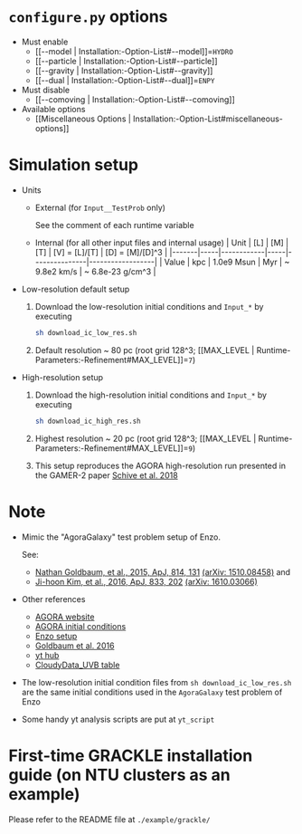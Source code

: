 # `configure.py` options
- Must enable
  - [[--model | Installation:-Option-List#--model]]=`HYDRO`
  - [[--particle | Installation:-Option-List#--particle]]
  - [[--gravity | Installation:-Option-List#--gravity]]
  - [[--dual | Installation:-Option-List#--dual]]=`ENPY`
- Must disable
  - [[--comoving | Installation:-Option-List#--comoving]]
- Available options
  - [[Miscellaneous Options | Installation:-Option-List#miscellaneous-options]]


# Simulation setup
- Units

  - External (for `Input__TestProb` only)

    See the comment of each runtime variable

  - Internal (for all other input files and internal usage)
    | Unit  | [L] | [M]        | [T] | [V] = [L]/[T] | [D] = [M]/[D]^3  |
    |-------|-----|------------|-----|---------------|------------------|
    | Value | kpc | 1.0e9 Msun | Myr | ~ 9.8e2 km/s  | ~ 6.8e-23 g/cm^3 |

- Low-resolution default setup

  1. Download the low-resolution initial conditions and `Input_*` by executing
     ```bash
     sh download_ic_low_res.sh
     ```

  2. Default resolution ~ 80 pc (root grid 128^3; [[MAX_LEVEL | Runtime-Parameters:-Refinement#MAX_LEVEL]]=`7`)

- High-resolution setup

  1. Download the high-resolution initial conditions and `Input_*` by executing
     ```bash
     sh download_ic_high_res.sh
     ```

  2. Highest resolution ~ 20 pc (root grid 128^3; [[MAX_LEVEL | Runtime-Parameters:-Refinement#MAX_LEVEL]]=`9`)

  3. This setup reproduces the AGORA high-resolution run presented in the GAMER-2 paper [Schive et al. 2018](https://academic.oup.com/mnras/article/481/4/4815/5106358)


# Note
- Mimic the "AgoraGalaxy" test problem setup of Enzo.

  See:
  - [Nathan Goldbaum, et al., 2015, ApJ, 814, 131](https://dx.doi.org/10.1088/0004-637X/814/2/131) [(arXiv: 1510.08458)](https://arxiv.org/abs/1510.08458) and
  - [Ji-hoon Kim, et al., 2016, ApJ, 833, 202](https://dx.doi.org/10.3847/1538-4357/833/2/202) [(arXiv: 1610.03066)](https://arxiv.org/abs/1610.03066)

- Other references

  - [AGORA website](https://sites.google.com/site/santacruzcomparisonproject/)
  - [AGORA initial conditions](https://goo.gl/8JzbIJ)
  - [Enzo setup](https://bitbucket.org/enzo/enzo-dev/src/19f4a44e06f1c386573dc77b3608ba66b64d93bc/run/Hydro/Hydro-3D/AgoraGalaxy/?at=week-of-code)
  - [Goldbaum et al. 2016](https://arxiv.org/abs/1605.00646)
  - [yt hub](https://girder.hub.yt/#collection/5736481ddd9119000164acf1)
  - [CloudyData_UVB table](https://github.com/grackle-project/grackle_data_files/tree/main/input)

- The low-resolution initial condition files from `sh download_ic_low_res.sh` are the same initial conditions used
  in the `AgoraGalaxy` test problem of Enzo

- Some handy yt analysis scripts are put at `yt_script`


# First-time GRACKLE installation guide (on NTU clusters as an example)

Please refer to the README file at `./example/grackle/`
